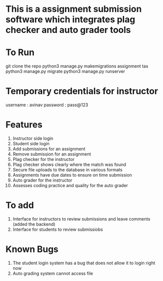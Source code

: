# This is a assignment submission software which integrates plag checker and auto grader tools

# To Run

git clone the repo
python3 manage.py makemigrations assignment tas
python3 manage.py migrate
python3 manage.py runserver

# Temporary credentials for instructor
username : avinav
password : pass@123

# Features

1. Instructor side login
2. Student side login
3. Add submissions for an assignment
4. Remove submission for an assignment
3. Plag checker for the instructor
5. Plag checker shows clearly where the match was found
6. Secure file uploads to the database in various formats
7. Assignments have due dates to ensure on time submission
8. Auto grader for the instructor
9. Assesses coding practice and quality for the auto grader

# To add
1. Interface for instructors to review submissions and leave comments (added the backend)
2. Interface for students to review submissiobs

# Known Bugs
1. The student login system has a bug that does not allow it to login right now
2. Auto grading system cannot access file